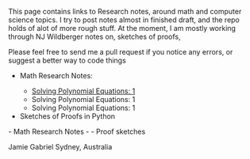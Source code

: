 This page contains links to Research notes, around math and computer science topics. I try to post notes almost in finished draft, and the repo holds of alot of more rough stuff. At the moment, I am mostly working through NJ Wildberger notes on, sketches of proofs,

Please feel free to send me a pull request if you notice any errors, or suggest a better way to code things

<ul>
<li>Math Research Notes:</li>
<ul>
<li><a href="https://jgab3103.github.io/Math-Notes/test">Solving Polynomial Equations: 1</a></li>
<li>Solving Polynomial Equations: 1</li>
<li>Solving Polynomial Equations: 1</li>


</ul>

<li>Sketches of Proofs in Python</li>

</ul>
- Math Research Notes
-
- Proof sketches


Jamie Gabriel
Sydney, Australia
